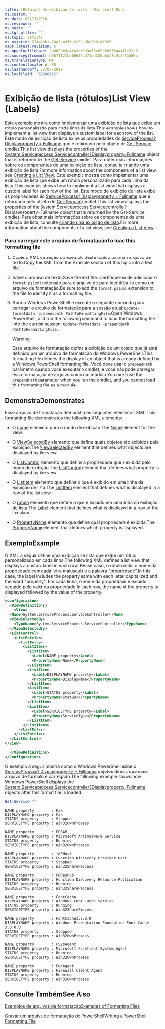 ```yaml
---
title: (Rótulos) de exibição de lista | Microsoft Docs
ms.custom: ''
ms.date: 09/13/2016
ms.reviewer: ''
ms.suite: ''
ms.tgt_pltfrm: ''
ms.topic: article
ms.assetid: 53442bb1-74a3-49f9-9150-3bc3081a7565
caps.latest.revision: 6
ms.openlocfilehash: 2bb62ab3e4fa1db9b3af8c82eb9035aa4f3e31c0
ms.sourcegitcommit: b6871f21bd666f9cd71dd336bb3f844cf472b56c
ms.translationtype: MT
ms.contentlocale: pt-BR
ms.lasthandoff: 02/03/2019
ms.locfileid: "56860122"
---
```

# <a name="list-view-labels"></a><span data-ttu-id="fa8c8-102">Exibição de lista (rótulos)</span><span class="sxs-lookup"><span data-stu-id="fa8c8-102">List View (Labels)</span></span>

<span data-ttu-id="fa8c8-103">Este exemplo mostra como implementar uma exibição de lista que exibe um rótulo personalizado para cada linha da lista.</span><span class="sxs-lookup"><span data-stu-id="fa8c8-103">This example shows how to implement a list view that displays a custom label for each row of the list.</span></span> <span data-ttu-id="fa8c8-104">Este modo de exibição de lista exibe as propriedades do [ServiceProcess? Displayproperty = Fullname](/dotnet/api/System.ServiceProcess.ServiceController) que é retornado pelo objeto de [Get-Service](/powershell/module/microsoft.powershell.management/get-service) cmdlet.</span><span class="sxs-lookup"><span data-stu-id="fa8c8-104">This list view displays the properties of the [System.Serviceprocess.Servicecontroller?Displayproperty=Fullname](/dotnet/api/System.ServiceProcess.ServiceController) object that is returned by the [Get-Service](/powershell/module/microsoft.powershell.management/get-service) cmdlet.</span></span> <span data-ttu-id="fa8c8-105">Para obter mais informações sobre os componentes de uma exibição de lista, consulte [criando uma exibição de lista](./creating-a-list-view.md).</span><span class="sxs-lookup"><span data-stu-id="fa8c8-105">For more information about the components of a list view, see [Creating a List View](./creating-a-list-view.md).</span></span>
<span data-ttu-id="fa8c8-106">Este exemplo mostra como implementar uma exibição de lista que exibe um rótulo personalizado para cada linha da lista.</span><span class="sxs-lookup"><span data-stu-id="fa8c8-106">This example shows how to implement a list view that displays a custom label for each row of the list.</span></span> <span data-ttu-id="fa8c8-107">Este modo de exibição de lista exibe as propriedades do [ServiceProcess? Displayproperty = Fullname](/dotnet/api/System.ServiceProcess.ServiceController) que é retornado pelo objeto de [Get-Service](/powershell/module/Microsoft.PowerShell.Management/Get-Service) cmdlet.</span><span class="sxs-lookup"><span data-stu-id="fa8c8-107">This list view displays the properties of the [System.Serviceprocess.Servicecontroller?Displayproperty=Fullname](/dotnet/api/System.ServiceProcess.ServiceController) object that is returned by the [Get-Service](/powershell/module/Microsoft.PowerShell.Management/Get-Service) cmdlet.</span></span> <span data-ttu-id="fa8c8-108">Para obter mais informações sobre os componentes de uma exibição de lista, consulte [criando uma exibição de lista](./creating-a-list-view.md).</span><span class="sxs-lookup"><span data-stu-id="fa8c8-108">For more information about the components of a list view, see [Creating a List View](./creating-a-list-view.md).</span></span>

### <a name="to-load-this-formatting-file"></a><span data-ttu-id="fa8c8-109">Para carregar este arquivo de formatação</span><span class="sxs-lookup"><span data-stu-id="fa8c8-109">To load this formatting file</span></span>

1. <span data-ttu-id="fa8c8-110">Copie o XML da seção do exemplo deste tópico para um arquivo de texto.</span><span class="sxs-lookup"><span data-stu-id="fa8c8-110">Copy the XML from the Example section of this topic into a text file.</span></span>

2. <span data-ttu-id="fa8c8-111">Salve o arquivo de texto.</span><span class="sxs-lookup"><span data-stu-id="fa8c8-111">Save the text file.</span></span> <span data-ttu-id="fa8c8-112">Certifique-se de adicionar o `format.ps1xml` extensão para o arquivo de para identificá-lo como um arquivo de formatação.</span><span class="sxs-lookup"><span data-stu-id="fa8c8-112">Be sure to add the `format.ps1xml` extension to the file to identify it as a formatting file.</span></span>

3. <span data-ttu-id="fa8c8-113">Abra o Windows PowerShell e execute o seguinte comando para carregar o arquivo de formatação para a sessão atual: `Update-formatdata -prependpath PathToFormattingFile`.</span><span class="sxs-lookup"><span data-stu-id="fa8c8-113">Open Windows PowerShell, and run the following command to load the formatting file into the current session: `Update-formatdata -prependpath PathToFormattingFile`.</span></span>

   > [!WARNING]
   > <span data-ttu-id="fa8c8-114">Esse arquivo de formatação define a exibição de um objeto que já está definido por um arquivo de formatação do Windows PowerShell.</span><span class="sxs-lookup"><span data-stu-id="fa8c8-114">This formatting file defines the display of an object that is already defined by a Windows PowerShell formatting file.</span></span> <span data-ttu-id="fa8c8-115">Você deve usar o `prependPath` parâmetro quando você executar o cmdlet, e você não pode carregar essa formatação de arquivo como um módulo.</span><span class="sxs-lookup"><span data-stu-id="fa8c8-115">You must use the `prependPath` parameter when you run the cmdlet, and you cannot load this formatting file as a module.</span></span>

## <a name="demonstrates"></a><span data-ttu-id="fa8c8-116">Demonstra</span><span class="sxs-lookup"><span data-stu-id="fa8c8-116">Demonstrates</span></span>

<span data-ttu-id="fa8c8-117">Esse arquivo de formatação demonstra os seguintes elementos XML:</span><span class="sxs-lookup"><span data-stu-id="fa8c8-117">This formatting file demonstrates the following XML elements:</span></span>

- <span data-ttu-id="fa8c8-118">O [nome](./name-element-for-view-format.md) elemento para o modo de exibição.</span><span class="sxs-lookup"><span data-stu-id="fa8c8-118">The [Name](./name-element-for-view-format.md) element for the view.</span></span>

- <span data-ttu-id="fa8c8-119">O [ViewSelectedBy](./viewselectedby-element-format.md) elemento que define quais objetos são exibidos pela exibição.</span><span class="sxs-lookup"><span data-stu-id="fa8c8-119">The [ViewSelectedBy](./viewselectedby-element-format.md) element that defines what objects are displayed by the view.</span></span>

- <span data-ttu-id="fa8c8-120">O [ListControl](./listcontrol-element-format.md) elemento que define a propriedade que é exibida pelo modo de exibição.</span><span class="sxs-lookup"><span data-stu-id="fa8c8-120">The [ListControl](./listcontrol-element-format.md) element that defines what property is displayed by the view.</span></span>

- <span data-ttu-id="fa8c8-121">O [ListItem](./listitem-element-for-listitems-for-listcontrol-format.md) elemento que define o que é exibido em uma linha da exibição de lista.</span><span class="sxs-lookup"><span data-stu-id="fa8c8-121">The [ListItem](./listitem-element-for-listitems-for-listcontrol-format.md) element that defines what is displayed in a row of the list view.</span></span>

- <span data-ttu-id="fa8c8-122">O [rótulo](./label-element-for-listitem-for-listcontrol-format.md) elemento que define o que é exibido em uma linha da exibição de lista.</span><span class="sxs-lookup"><span data-stu-id="fa8c8-122">The [Label](./label-element-for-listitem-for-listcontrol-format.md) element that defines what is displayed in a row of the list view.</span></span>

- <span data-ttu-id="fa8c8-123">O [PropertyName](./propertyname-element-for-listitem-for-listcontrol-format.md) elemento que define qual propriedade é exibida.</span><span class="sxs-lookup"><span data-stu-id="fa8c8-123">The [PropertyName](./propertyname-element-for-listitem-for-listcontrol-format.md) element that defines which property is displayed.</span></span>

## <a name="example"></a><span data-ttu-id="fa8c8-124">Exemplo</span><span class="sxs-lookup"><span data-stu-id="fa8c8-124">Example</span></span>

<span data-ttu-id="fa8c8-125">O XML a seguir define uma exibição de lista que exibe um rótulo personalizado em cada linha.</span><span class="sxs-lookup"><span data-stu-id="fa8c8-125">The following XML defines a list view that displays a custom label in each row.</span></span> <span data-ttu-id="fa8c8-126">Nesse caso, o rótulo inclui o nome da propriedade com cada letra maiuscula e a palavra "propriedade".</span><span class="sxs-lookup"><span data-stu-id="fa8c8-126">In this case, the label includes the property name with each letter capitalized and the word "property".</span></span> <span data-ttu-id="fa8c8-127">Em cada linha, o nome da propriedade é exibido seguido pelo valor da propriedade.</span><span class="sxs-lookup"><span data-stu-id="fa8c8-127">In each row, the name of the property is displayed followed by the value of the property.</span></span>

```xml
<Configuration>
  <ViewDefinitions>
    <View>
  <Name>System.ServiceProcess.ServiceController</Name>
  <ViewSelectedBy>
    <TypeName>System.ServiceProcess.ServiceController</TypeName>
  </ViewSelectedBy>
  <ListControl>
    <ListEntries>
      <ListEntry>
        <ListItems>
          <ListItem>
            <Label>NAME property</Label>
            <PropertyName>Name</PropertyName>
          </ListItem>
          <ListItem>
            <Label>DISPLAYNAME property</Label>
            <PropertyName>DisplayName</PropertyName>
          </ListItem>
          <ListItem>
            <Label>STATUS property</Label>
            <PropertyName>Status</PropertyName>
          </ListItem>
          <ListItem>
            <Label>SERVICETYPE property</Label>
            <PropertyName>ServiceType</PropertyName>
          </ListItem>
        </ListItems>
      </ListEntry>
    </ListEntries>
  </ListControl>
</View>

  </ViewDefinitions>
</Configuration>
```

<span data-ttu-id="fa8c8-128">O exemplo a seguir mostra como o Windows PowerShell exibe o [ServiceProcess? Displayproperty = Fullname](/dotnet/api/System.ServiceProcess.ServiceController) objetos depois que esse arquivo de formato é carregado.</span><span class="sxs-lookup"><span data-stu-id="fa8c8-128">The following example shows how Windows PowerShell displays the [System.Serviceprocess.Servicecontroller?Displayproperty=Fullname](/dotnet/api/System.ServiceProcess.ServiceController) objects after this format file is loaded.</span></span>

```powershell
Get-Service f*
```

```output
NAME property        : Fax
DISPLAYNAME property : Fax
STATUS property      : Stopped
SERVICETYPE property : Win32OwnProcess

NAME property        : FCSAM
DISPLAYNAME property : Microsoft Antimalware Service
STATUS property      : Running
SERVICETYPE property : Win32OwnProcess

NAME property        : fdPHost
DISPLAYNAME property : Function Discovery Provider Host
STATUS property      : Stopped
SERVICETYPE property : Win32ShareProcess

NAME property        : FDResPub
DISPLAYNAME property : Function Discovery Resource Publication
STATUS property      : Running
SERVICETYPE property : Win32ShareProcess

NAME property        : FontCache
DISPLAYNAME property : Windows Font Cache Service
STATUS property      : Running
SERVICETYPE property : Win32ShareProcess

NAME property        : FontCache3.0.0.0
DISPLAYNAME property : Windows Presentation Foundation Font Cache 3.0.0.0
STATUS property      : Stopped
SERVICETYPE property : Win32OwnProcess

NAME property        : FSysAgent
DISPLAYNAME property : Microsoft Forefront System Agent
STATUS property      : Running
SERVICETYPE property : Win32OwnProcess

NAME property        : FwcAgent
DISPLAYNAME property : Firewall Client Agent
STATUS property      : Running
SERVICETYPE property : Win32OwnProcess
```

## <a name="see-also"></a><span data-ttu-id="fa8c8-129">Consulte Também</span><span class="sxs-lookup"><span data-stu-id="fa8c8-129">See Also</span></span>

[<span data-ttu-id="fa8c8-130">Exemplos de arquivos de formatação</span><span class="sxs-lookup"><span data-stu-id="fa8c8-130">Examples of Formatting Files</span></span>](./examples-of-formatting-files.md)

[<span data-ttu-id="fa8c8-131">Gravar um arquivo de formatação do PowerShell</span><span class="sxs-lookup"><span data-stu-id="fa8c8-131">Writing a PowerShell Formatting File</span></span>](./writing-a-powershell-formatting-file.md)
